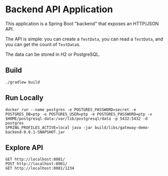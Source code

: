 #   Backend API Application

This application is a Spring Boot "backend" that exposes an HTTP/JSON API.

The API is simple: you can create a `TestData`, you can read a `TestData`, and you can get the count of `TestData`s.

The data can be stored in H2 or PostgreSQL.

##  Build

    ./gradlew build

##  Run Locally

    docker run --name postgres -e POSTGRES_PASSWORD=secret -e POSTGRES_DB=ptp -e POSTGRES_USER=ptp -e POSTGRES_PASSWORD=ptp -v $HOME/postgresql-data:/var/lib/postgresql/data -p 5432:5432 -d postgres
    SPRING_PROFILES_ACTIVE=local java -jar build/libs/gateway-demo-backend-0.0.1-SNAPSHOT.jar

##  Explore API

    GET http://localhost:8081/
    POST http://localhost:8081/
    GET http://localhost:8081/1234

